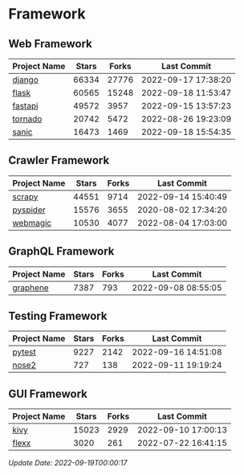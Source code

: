 # Framework

## Web Framework
| Project Name | Stars | Forks | Last Commit |
| ------------ | ----- | ----- | ----------- |
| [django](https://github.com/django/django) | 66334 | 27776 | 2022-09-17 17:38:20 |
| [flask](https://github.com/pallets/flask) | 60565 | 15248 | 2022-09-18 11:53:47 |
| [fastapi](https://github.com/tiangolo/fastapi) | 49572 | 3957 | 2022-09-15 13:57:23 |
| [tornado](https://github.com/tornadoweb/tornado) | 20742 | 5472 | 2022-08-26 19:23:09 |
| [sanic](https://github.com/sanic-org/sanic) | 16473 | 1469 | 2022-09-18 15:54:35 |

## Crawler Framework
| Project Name | Stars | Forks | Last Commit |
| ------------ | ----- | ----- | ----------- |
| [scrapy](https://github.com/scrapy/scrapy) | 44551 | 9714 | 2022-09-14 15:40:49 |
| [pyspider](https://github.com/binux/pyspider) | 15576 | 3655 | 2020-08-02 17:34:20 |
| [webmagic](https://github.com/code4craft/webmagic) | 10530 | 4077 | 2022-08-04 17:03:00 |

## GraphQL Framework
| Project Name | Stars | Forks | Last Commit |
| ------------ | ----- | ----- | ----------- |
| [graphene](https://github.com/graphql-python/graphene) | 7387 | 793 | 2022-09-08 08:55:05 |

## Testing Framework
| Project Name | Stars | Forks | Last Commit |
| ------------ | ----- | ----- | ----------- |
| [pytest](https://github.com/pytest-dev/pytest) | 9227 | 2142 | 2022-09-16 14:51:08 |
| [nose2](https://github.com/nose-devs/nose2) | 727 | 138 | 2022-09-11 19:19:24 |

## GUI Framework
| Project Name | Stars | Forks | Last Commit |
| ------------ | ----- | ----- | ----------- |
| [kivy](https://github.com/kivy/kivy) | 15023 | 2929 | 2022-09-10 17:00:13 |
| [flexx](https://github.com/flexxui/flexx) | 3020 | 261 | 2022-07-22 16:41:15 |

*Update Date: 2022-09-19T00:00:17*